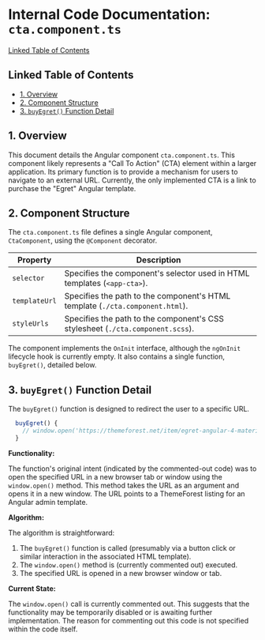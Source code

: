 # Internal Code Documentation: `cta.component.ts`

[Linked Table of Contents](#linked-table-of-contents)

## Linked Table of Contents

* [1. Overview](#1-overview)
* [2. Component Structure](#2-component-structure)
* [3. `buyEgret()` Function Detail](#3-buyegret-function-detail)


## 1. Overview

This document details the Angular component `cta.component.ts`. This component likely represents a "Call To Action" (CTA) element within a larger application.  Its primary function is to provide a mechanism for users to navigate to an external URL.  Currently, the only implemented CTA is a link to purchase the "Egret" Angular template.


## 2. Component Structure

The `cta.component.ts` file defines a single Angular component, `CtaComponent`, using the `@Component` decorator.

| Property        | Description                                                              |
|-----------------|--------------------------------------------------------------------------|
| `selector`      | Specifies the component's selector used in HTML templates (`<app-cta>`).     |
| `templateUrl`   | Specifies the path to the component's HTML template (`./cta.component.html`).|
| `styleUrls`     | Specifies the path to the component's CSS stylesheet (`./cta.component.scss`).|


The component implements the `OnInit` interface, although the `ngOnInit` lifecycle hook is currently empty.  It also contains a single function, `buyEgret()`,  detailed below.


## 3. `buyEgret()` Function Detail

The `buyEgret()` function is designed to redirect the user to a specific URL.

```typescript
  buyEgret() {
    // window.open('https://themeforest.net/item/egret-angular-4-material-design-admin-template/20161805?ref=mh_rafi');
  }
```

**Functionality:**

The function's original intent (indicated by the commented-out code) was to open the specified URL in a new browser tab or window using the `window.open()` method.  This method takes the URL as an argument and opens it in a new window.  The URL points to a ThemeForest listing for an Angular admin template.

**Algorithm:**

The algorithm is straightforward:

1. The `buyEgret()` function is called (presumably via a button click or similar interaction in the associated HTML template).
2. The `window.open()` method is (currently commented out) executed.
3. The specified URL is opened in a new browser window or tab.

**Current State:**

The `window.open()` call is currently commented out.  This suggests that the functionality may be temporarily disabled or is awaiting further implementation.  The reason for commenting out this code is not specified within the code itself.
